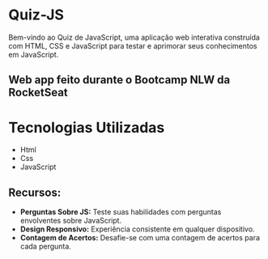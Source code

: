 # Quiz-JS

Bem-vindo ao Quiz de JavaScript, uma aplicação web interativa construída com HTML, CSS e JavaScript para testar e aprimorar seus conhecimentos em JavaScript.

## Web app feito durante o Bootcamp NLW da RocketSeat

# Tecnologias Utilizadas

- Html
- Css
- JavaScript

## Recursos:

- **Perguntas Sobre JS:** Teste suas habilidades com perguntas envolventes sobre JavaScript.
- **Design Responsivo:** Experiência consistente em qualquer dispositivo.
- **Contagem de Acertos:** Desafie-se com uma contagem de acertos para cada pergunta.
